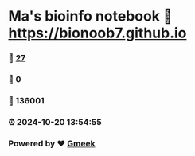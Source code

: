 # Ma's bioinfo notebook :link: https://bionoob7.github.io 
### :page_facing_up: [27](https://bionoob7.github.io/tag.html) 
### :speech_balloon: 0 
### :hibiscus: 136001 
### :alarm_clock: 2024-10-20 13:54:55 
### Powered by :heart: [Gmeek](https://github.com/Meekdai/Gmeek)
